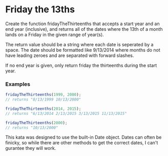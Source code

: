 # Friday the 13ths

Create the function fridayTheThirteenths that accepts a start year and an end year (inclusive), and returns all of the dates where the 13th of a month lands on a Friday in the given range of year(s).

The return value should be a string where each date is seperated by a space. The date should be formatted like 9/13/2014 where months do not have leading zeroes and are separated with forward slashes.

If no end year is given, only return friday the thirteenths during the start year.

### Examples

```javascript
fridayTheThirteenths(1999, 2000);
// returns "8/13/1999 10/13/2000"

fridayTheThirteenths(2014, 2015);
// returns "6/13/2014 2/13/2015 3/13/2015 11/13/2015"

fridayTheThirteenths(2000);
// returns "10/13/2000"
```

This kata was designed to use the built-in Date object. Dates can often be finicky, so while there are other methods to get the correct dates, I can't gurantee they will work.
